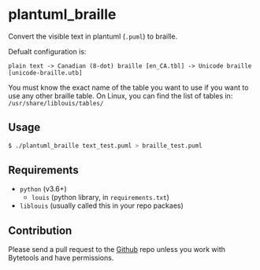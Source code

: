 # plantuml_braille

Convert the visible text in plantuml (`.puml`) to braille.

Defualt configuration is:

```
plain text -> Canadian (8-dot) braille [en_CA.tbl] -> Unicode braille [unicode-braille.utb]
```

You must know the exact name of the table you want to use if you want to use any other braille table.
On Linux, you can find the list of tables in: `/usr/share/liblouis/tables/`

## Usage

```bash
$ ./plantuml_braille text_test.puml > braille_test.puml
```

## Requirements

* `python` (v3.6+)
	* `louis` (python library, in `requirements.txt`)
* `liblouis` (usually called this in your repo packaes)

## Contribution

Please send a pull request to the [Github](https://github.com/bytetools/plantuml_braille/) repo unless you work with Bytetools and have permissions.
